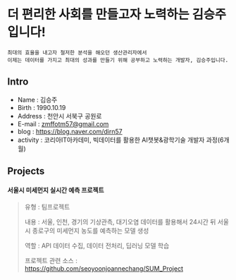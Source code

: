 # 더 편리한 사회를 만들고자 노력하는 김승주입니다!
```
최대의 효율을 내고자 철저한 분석을 해오던 생산관리자에서 
이제는 데이터를 가지고 최대의 성과를 만들기 위해 공부하고 노력하는 개발자, 김승주입니다.
```

## Intro
* Name : 김승주
* Birth : 1990.10.19
* Address : 천안시 서북구 공원로
* E-mail : zmffotm57@gmail.com
* blog : https://blog.naver.com/dirn57
* activity : 코리아IT아카데미, 빅데이터를 활용한 AI챗봇&광학기술 개발자 과정(6개월)

## Projects
#### 서울시 미세먼지 실시간 예측 프로젝트
> 유형 : 팀프로젝트
> 
> 내용 : 서울, 인천, 경기의 기상관측, 대기오염 데이터를 활용해서 24시간 뒤 서울시 종로구의 미세먼지 농도를 예측하는 모델 생성
> 
> 역할 : API 데이터 수집, 데이터 전처리, 딥러닝 모델 학습
>
> 프로젝트 관련 소스 : https://github.com/seoyoonjoannechang/SUM_Project


